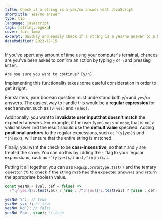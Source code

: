 ```yaml
---
title: Check if a string is a yes/no answer with JavaScript
shortTitle: Yes/no answer
type: tip
language: javascript
tags: [string,regexp]
cover: fort-lamp
excerpt: Quickly and easily check if a string is a yes/no answer to a boolean question in your CLI programs.
dateModified: 2023-12-15
---
```


If you've spent any amount of time using your computer's terminal, chances are you've been asked to confirm an action by typing `y` or `n` and pressing `Enter`.

```text [Terminal]
Are you sure you want to continue? [y/n]
```

Implementing this functionality takes some careful consideration in order to get it right.

For starters, your boolean question must understand both `y`/`n` and `yes`/`no` answers. The easiest way to handle this would be a **regular expression** for each answer, such as `(y|yes)` and `(n|no)`.

Additionally, you want to **invalidate user input that doesn't match** the expected answers. For example, if the user types `yess` or `nope`, that is not a valid answer and the result should use the **default value** specified. Adding **positional anchors** to the regular expressions, such as `^(y|yes)$` and `^(n|no)$`, will ensure that the entire string is matched.

Finally, you want the check to be **case-insensitive**, so that `Y` and `y` are treated the same. You can do this by adding the `i` flag to your regular expressions, such as `/^(y|yes)$/i` and `/^(n|no)$/i`.

Putting it all together, you can use `RegExp.prototype.test()` and the ternary operator (`?`) to check if the string matches the expected answers and return the appropriate boolean value.

```js
const yesNo = (val, def = false) =>
  /^(y|yes)$/i.test(val) ? true : /^(n|no)$/i.test(val) ? false : def;

yesNo('Y'); // true
yesNo('yes'); // true
yesNo('No'); // false
yesNo('Foo', true); // true
```
